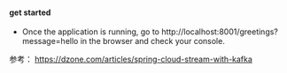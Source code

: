 #### get started

- Once the application is running, go to http://localhost:8001/greetings?message=hello in the browser and check your console.

参考： 
https://dzone.com/articles/spring-cloud-stream-with-kafka
